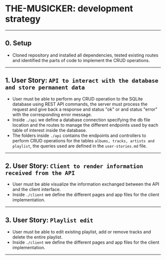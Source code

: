 # THE-MUSICKER: development strategy

---

## 0. Setup

- Cloned repository and installed all dependencies, tested existing routes and identified the parts of code to implement the CRUD operations.

---

## 1. User Story: `API to interact with the database and store permanent data`

- User must be able to perform any CRUD operation to the SQLite database using REST  API commands, the server must process the request and give back a response and status "ok" or and status "error" with the corresponding error message.
- Inside `./api` we define a database connection specifying the db file location and the routes to manage the different endpoints used by each table of interest inside the database.
- The folders inside `./api` contains the endpoints and controllers to perform CRUD operations for the tables `albums, tracks, artists and playlist`, the queries used are defined in the `user-stories.md` file.

---

## 2. User Story: `Client to render information received from the API`

- User must be able visualize the information exchanged between the API and the client interface.
- Inside `./client` we define the different pages and app files for the client implementation.

---

## 3. User Story: `Playlist edit`

- User must be able to edit existing playlist, add or remove tracks and delete the entire playlist.
- Inside `./client` we define the different pages and app files for the client implementation.

---